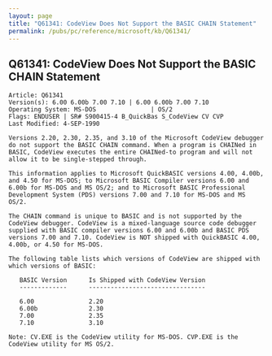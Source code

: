 ```yaml
---
layout: page
title: "Q61341: CodeView Does Not Support the BASIC CHAIN Statement"
permalink: /pubs/pc/reference/microsoft/kb/Q61341/
---
```


## Q61341: CodeView Does Not Support the BASIC CHAIN Statement

	Article: Q61341
	Version(s): 6.00 6.00b 7.00 7.10 | 6.00 6.00b 7.00 7.10
	Operating System: MS-DOS               | OS/2
	Flags: ENDUSER | SR# S900415-4 B_QuickBas S_CodeView CV CVP
	Last Modified: 4-SEP-1990
	
	Versions 2.20, 2.30, 2.35, and 3.10 of the Microsoft CodeView debugger
	do not support the BASIC CHAIN command. When a program is CHAINed in
	BASIC, CodeView executes the entire CHAINed-to program and will not
	allow it to be single-stepped through.
	
	This information applies to Microsoft QuickBASIC versions 4.00, 4.00b,
	and 4.50 for MS-DOS; to Microsoft BASIC Compiler versions 6.00 and
	6.00b for MS-DOS and MS OS/2; and to Microsoft BASIC Professional
	Development System (PDS) versions 7.00 and 7.10 for MS-DOS and MS
	OS/2.
	
	The CHAIN command is unique to BASIC and is not supported by the
	CodeView debugger. CodeView is a mixed-language source code debugger
	supplied with BASIC compiler versions 6.00 and 6.00b and BASIC PDS
	versions 7.00 and 7.10. CodeView is NOT shipped with QuickBASIC 4.00,
	4.00b, or 4.50 for MS-DOS.
	
	The following table lists which versions of CodeView are shipped with
	which versions of BASIC:
	
	   BASIC Version      Is Shipped with CodeView Version
	   -------------      --------------------------------
	
	   6.00               2.20
	   6.00b              2.30
	   7.00               2.35
	   7.10               3.10
	
	Note: CV.EXE is the CodeView utility for MS-DOS. CVP.EXE is the
	CodeView utility for MS OS/2.
